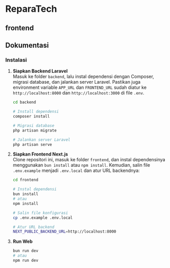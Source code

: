# ReparaTech

## frontend

## Dokumentasi

### Instalasi

1. **Siapkan Backend Laravel**  
   Masuk ke folder `backend`, lalu instal dependensi dengan Composer, migrasi database, dan jalankan server Laravel. Pastikan juga environment variable `APP_URL` dan `FRONTEND_URL` sudah diatur ke `http://localhost:8000` dan `http://localhost:3000` di file `.env`.

   ```bash
   cd backend

   # Install dependensi
   composer install

   # Migrasi database
   php artisan migrate

   # Jalankan server Laravel
   php artisan serve
   ```

2. **Siapkan Frontend Next.js**  
   Clone repositori ini, masuk ke folder `frontend`, dan instal dependensinya menggunakan `bun install` atau `npm install`. Kemudian, salin file `.env.example` menjadi `.env.local` dan atur URL backendnya:

   ```bash
   cd frontend

   # Instal dependensi
   bun install
   # atau
   npm install

   # Salin file konfigurasi
   cp .env.example .env.local

   # Atur URL backend
   NEXT_PUBLIC_BACKEND_URL=http://localhost:8000
   ```

3. **Run Web**  


   ```bash
   bun run dev
   # atau 
   npm run dev
   ```
